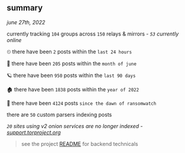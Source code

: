 
## summary
_june 27th, 2022_

currently tracking `104` groups across `150` relays & mirrors - _`53` currently online_

⏲ there have been `2` posts within the `last 24 hours`

🦈 there have been `205` posts within the `month of june`

🪐 there have been `950` posts within the `last 90 days`

🏚 there have been `1838` posts within the `year of 2022`

🦕 there have been `4124` posts `since the dawn of ransomwatch`

there are `50` custom parsers indexing posts

_`20` sites using v2 onion services are no longer indexed - [support.torproject.org](https://support.torproject.org/onionservices/v2-deprecation/)_

> see the project [README](https://github.com/joshhighet/ransomwatch#ransomwatch--) for backend technicals
